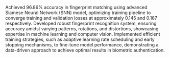 Achieved 96.86% accuracy in fingerprint matching using advanced Siamese Neural Network (SNN) model, optimizing training pipeline to converge training and validation losses at approximately 0.145 and 0.167 respectively.
Developed robust fingerprint recognition system, ensuring accuracy amidst varying patterns, rotations, and distortions, showcasing expertise in machine learning and computer vision.
Implemented efficient training strategies, such as adaptive learning rate scheduling and early stopping mechanisms, to fine-tune model performance, demonstrating a data-driven approach to achieve optimal results in biometric authentication.
